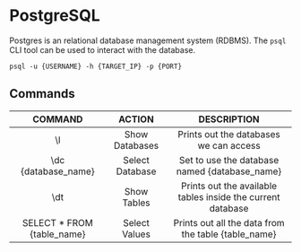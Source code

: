 # PostgreSQL

Postgres is an relational database management system (RDBMS). 
The `psql` CLI tool can be used to interact with the database.

```console
psql -u {USERNAME} -h {TARGET_IP} -p {PORT}
```

## Commands
| COMMAND | ACTION | DESCRIPTION | 
| :-----: | :----: | :---------: | 
| \l | Show Databases | Prints out the databases we can access |
| \dc {database_name} | Select Database | Set to use the database named {database_name} |
| \dt | Show Tables | Prints out the available tables inside the current database |
| SELECT * FROM {table_name} | Select Values | Prints out all the data from the table {table_name} |
